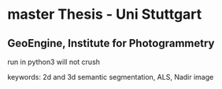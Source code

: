 # master Thesis - Uni Stuttgart
## GeoEngine, Institute for Photogrammetry

run in python3 will not crush

keywords: 
2d and 3d semantic segmentation,
ALS,
Nadir image
